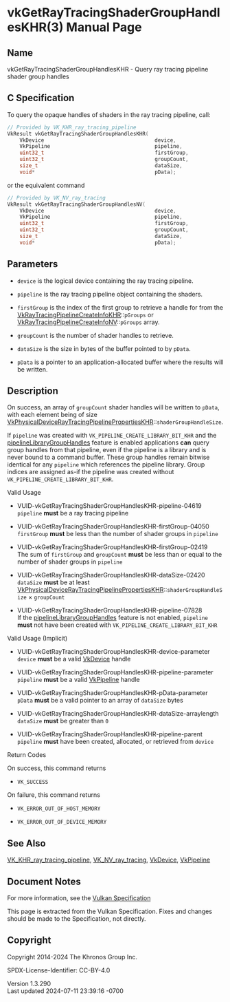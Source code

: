 # vkGetRayTracingShaderGroupHandlesKHR(3) Manual Page

## Name

vkGetRayTracingShaderGroupHandlesKHR - Query ray tracing pipeline shader
group handles



## <a href="#_c_specification" class="anchor"></a>C Specification

To query the opaque handles of shaders in the ray tracing pipeline,
call:

``` c
// Provided by VK_KHR_ray_tracing_pipeline
VkResult vkGetRayTracingShaderGroupHandlesKHR(
    VkDevice                                    device,
    VkPipeline                                  pipeline,
    uint32_t                                    firstGroup,
    uint32_t                                    groupCount,
    size_t                                      dataSize,
    void*                                       pData);
```

or the equivalent command

``` c
// Provided by VK_NV_ray_tracing
VkResult vkGetRayTracingShaderGroupHandlesNV(
    VkDevice                                    device,
    VkPipeline                                  pipeline,
    uint32_t                                    firstGroup,
    uint32_t                                    groupCount,
    size_t                                      dataSize,
    void*                                       pData);
```

## <a href="#_parameters" class="anchor"></a>Parameters

- `device` is the logical device containing the ray tracing pipeline.

- `pipeline` is the ray tracing pipeline object containing the shaders.

- `firstGroup` is the index of the first group to retrieve a handle for
  from the
  [VkRayTracingPipelineCreateInfoKHR](https://registry.khronos.org/vulkan/specs/1.3-extensions/man/html/VkRayTracingPipelineCreateInfoKHR.html)::`pGroups`
  or
  [VkRayTracingPipelineCreateInfoNV](https://registry.khronos.org/vulkan/specs/1.3-extensions/man/html/VkRayTracingPipelineCreateInfoNV.html)::`pGroups`
  array.

- `groupCount` is the number of shader handles to retrieve.

- `dataSize` is the size in bytes of the buffer pointed to by `pData`.

- `pData` is a pointer to an application-allocated buffer where the
  results will be written.

## <a href="#_description" class="anchor"></a>Description

On success, an array of `groupCount` shader handles will be written to
`pData`, with each element being of size
[VkPhysicalDeviceRayTracingPipelinePropertiesKHR](https://registry.khronos.org/vulkan/specs/1.3-extensions/man/html/VkPhysicalDeviceRayTracingPipelinePropertiesKHR.html)::`shaderGroupHandleSize`.

If `pipeline` was created with `VK_PIPELINE_CREATE_LIBRARY_BIT_KHR` and
the <a
href="https://registry.khronos.org/vulkan/specs/1.3-extensions/html/vkspec.html#features-pipelineLibraryGroupHandles"
target="_blank" rel="noopener">pipelineLibraryGroupHandles</a> feature
is enabled applications **can** query group handles from that pipeline,
even if the pipeline is a library and is never bound to a command
buffer. These group handles remain bitwise identical for any `pipeline`
which references the pipeline library. Group indices are assigned as-if
the pipeline was created without `VK_PIPELINE_CREATE_LIBRARY_BIT_KHR`.

Valid Usage

- <a href="#VUID-vkGetRayTracingShaderGroupHandlesKHR-pipeline-04619"
  id="VUID-vkGetRayTracingShaderGroupHandlesKHR-pipeline-04619"></a>
  VUID-vkGetRayTracingShaderGroupHandlesKHR-pipeline-04619  
  `pipeline` **must** be a ray tracing pipeline

- <a href="#VUID-vkGetRayTracingShaderGroupHandlesKHR-firstGroup-04050"
  id="VUID-vkGetRayTracingShaderGroupHandlesKHR-firstGroup-04050"></a>
  VUID-vkGetRayTracingShaderGroupHandlesKHR-firstGroup-04050  
  `firstGroup` **must** be less than the number of shader groups in
  `pipeline`

- <a href="#VUID-vkGetRayTracingShaderGroupHandlesKHR-firstGroup-02419"
  id="VUID-vkGetRayTracingShaderGroupHandlesKHR-firstGroup-02419"></a>
  VUID-vkGetRayTracingShaderGroupHandlesKHR-firstGroup-02419  
  The sum of `firstGroup` and `groupCount` **must** be less than or
  equal to the number of shader groups in `pipeline`

- <a href="#VUID-vkGetRayTracingShaderGroupHandlesKHR-dataSize-02420"
  id="VUID-vkGetRayTracingShaderGroupHandlesKHR-dataSize-02420"></a>
  VUID-vkGetRayTracingShaderGroupHandlesKHR-dataSize-02420  
  `dataSize` **must** be at least
  [VkPhysicalDeviceRayTracingPipelinePropertiesKHR](https://registry.khronos.org/vulkan/specs/1.3-extensions/man/html/VkPhysicalDeviceRayTracingPipelinePropertiesKHR.html)::`shaderGroupHandleSize`
  × `groupCount`

- <a href="#VUID-vkGetRayTracingShaderGroupHandlesKHR-pipeline-07828"
  id="VUID-vkGetRayTracingShaderGroupHandlesKHR-pipeline-07828"></a>
  VUID-vkGetRayTracingShaderGroupHandlesKHR-pipeline-07828  
  If the <a
  href="https://registry.khronos.org/vulkan/specs/1.3-extensions/html/vkspec.html#features-pipelineLibraryGroupHandles"
  target="_blank" rel="noopener">pipelineLibraryGroupHandles</a> feature
  is not enabled, `pipeline` **must** not have been created with
  `VK_PIPELINE_CREATE_LIBRARY_BIT_KHR`

Valid Usage (Implicit)

- <a href="#VUID-vkGetRayTracingShaderGroupHandlesKHR-device-parameter"
  id="VUID-vkGetRayTracingShaderGroupHandlesKHR-device-parameter"></a>
  VUID-vkGetRayTracingShaderGroupHandlesKHR-device-parameter  
  `device` **must** be a valid [VkDevice](https://registry.khronos.org/vulkan/specs/1.3-extensions/man/html/VkDevice.html) handle

- <a href="#VUID-vkGetRayTracingShaderGroupHandlesKHR-pipeline-parameter"
  id="VUID-vkGetRayTracingShaderGroupHandlesKHR-pipeline-parameter"></a>
  VUID-vkGetRayTracingShaderGroupHandlesKHR-pipeline-parameter  
  `pipeline` **must** be a valid [VkPipeline](https://registry.khronos.org/vulkan/specs/1.3-extensions/man/html/VkPipeline.html) handle

- <a href="#VUID-vkGetRayTracingShaderGroupHandlesKHR-pData-parameter"
  id="VUID-vkGetRayTracingShaderGroupHandlesKHR-pData-parameter"></a>
  VUID-vkGetRayTracingShaderGroupHandlesKHR-pData-parameter  
  `pData` **must** be a valid pointer to an array of `dataSize` bytes

- <a
  href="#VUID-vkGetRayTracingShaderGroupHandlesKHR-dataSize-arraylength"
  id="VUID-vkGetRayTracingShaderGroupHandlesKHR-dataSize-arraylength"></a>
  VUID-vkGetRayTracingShaderGroupHandlesKHR-dataSize-arraylength  
  `dataSize` **must** be greater than `0`

- <a href="#VUID-vkGetRayTracingShaderGroupHandlesKHR-pipeline-parent"
  id="VUID-vkGetRayTracingShaderGroupHandlesKHR-pipeline-parent"></a>
  VUID-vkGetRayTracingShaderGroupHandlesKHR-pipeline-parent  
  `pipeline` **must** have been created, allocated, or retrieved from
  `device`

Return Codes

On success, this command returns  
- `VK_SUCCESS`

On failure, this command returns  
- `VK_ERROR_OUT_OF_HOST_MEMORY`

- `VK_ERROR_OUT_OF_DEVICE_MEMORY`

## <a href="#_see_also" class="anchor"></a>See Also

[VK_KHR_ray_tracing_pipeline](https://registry.khronos.org/vulkan/specs/1.3-extensions/man/html/VK_KHR_ray_tracing_pipeline.html),
[VK_NV_ray_tracing](https://registry.khronos.org/vulkan/specs/1.3-extensions/man/html/VK_NV_ray_tracing.html), [VkDevice](https://registry.khronos.org/vulkan/specs/1.3-extensions/man/html/VkDevice.html),
[VkPipeline](https://registry.khronos.org/vulkan/specs/1.3-extensions/man/html/VkPipeline.html)

## <a href="#_document_notes" class="anchor"></a>Document Notes

For more information, see the <a
href="https://registry.khronos.org/vulkan/specs/1.3-extensions/html/vkspec.html#vkGetRayTracingShaderGroupHandlesKHR"
target="_blank" rel="noopener">Vulkan Specification</a>

This page is extracted from the Vulkan Specification. Fixes and changes
should be made to the Specification, not directly.

## <a href="#_copyright" class="anchor"></a>Copyright

Copyright 2014-2024 The Khronos Group Inc.

SPDX-License-Identifier: CC-BY-4.0

Version 1.3.290  
Last updated 2024-07-11 23:39:16 -0700
